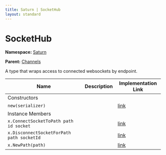 ```yaml
---
title: Saturn | SocketHub
layout: standard
---
```


# SocketHub

**Namespace:** [Saturn](./saturn.html)

**Parent:** [Channels](./saturn-channels.html)

A type that wraps access to connected websockets by endpoint.

| Name                                      | Description | Implementation Link                                                                         |
|-------------------------------------------|-------------|---------------------------------------------------------------------------------------------|
| Constructors                              |             |                                                                                             |
| `new(serializer)`                         |             | [link](https://github.com/SaturnFramework/Saturn/tree/master/src/Saturn/Channels.fs#L59-59) |
| Instance Members                          |             |                                                                                             |
| `x.ConnectSocketToPath path id socket`    |             | [link](https://github.com/SaturnFramework/Saturn/tree/master/src/Saturn/Channels.fs#L75-75) |
| `x.DisconnectSocketForPath path socketId` |             | [link](https://github.com/SaturnFramework/Saturn/tree/master/src/Saturn/Channels.fs#L79-79) |
| `x.NewPath(path)`                         |             | [link](https://github.com/SaturnFramework/Saturn/tree/master/src/Saturn/Channels.fs#L70-70) |
